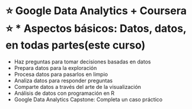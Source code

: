 # ⭐️ Google Data Analytics + Coursera ⭐️ * Aspectos básicos: Datos, datos, en todas partes(este curso)
* Haz preguntas para tomar decisiones basadas en datos
* Prepara datos para la exploración
* Procesa datos para pasarlos en limpio
* Analiza datos para responder preguntas
* Comparte datos a través del arte de la visualización
* Análisis de datos con programación en R
* Google Data Analytics Capstone: Completa un caso práctico
